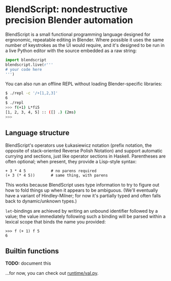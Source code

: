 # BlendScript: nondestructive precision Blender automation
BlendScript is a small functional programming language designed for ergnonomic,
repeatable editing in Blender. Where possible it uses the same number of
keystrokes as the UI would require, and it's designed to be run in a live Python
editor with the source embedded as a raw string:

```py
import blendscript
blendscript.live(r'''
# your code here
''')
```

You can also run an offline REPL without loading Blender-specific libraries:

```sh
$ ./repl -c '/+[1,2,3]'
6
$ ./repl
>>> f(+1) L*fi5
[1, 2, 3, 4, 5] :: ([] .) (2ms)
>>>
```


## Language structure
BlendScript's operators use Łukasiewicz notation (prefix notation, the opposite
of stack-oriented Reverse Polish Notation) and support automatic currying and
sections, just like operator sections in Haskell. Parentheses are often
optional; when present, they provide a Lisp-style syntax:

```
+ 3 * 4 5           # no parens required
(+ 3 (* 4 5))       # same thing, with parens
```

This works because BlendScript uses type information to try to figure out how to
fold things up when it appears to be ambiguous. (We'll eventually have a variant
of Hindley-Milner; for now it's partially typed and often falls back to
dynamic/unknown types.)

`let`-bindings are achieved by writing an unbound identifier followed by a
value; the value immediately following such a binding will be parsed within a
lexical scope that binds the name you provided:

```
>>> f (+ 1) f 5
6
```


## Builtin functions
**TODO:** document this

...for now, you can check out [runtime/val.py](runtime/val.py).

